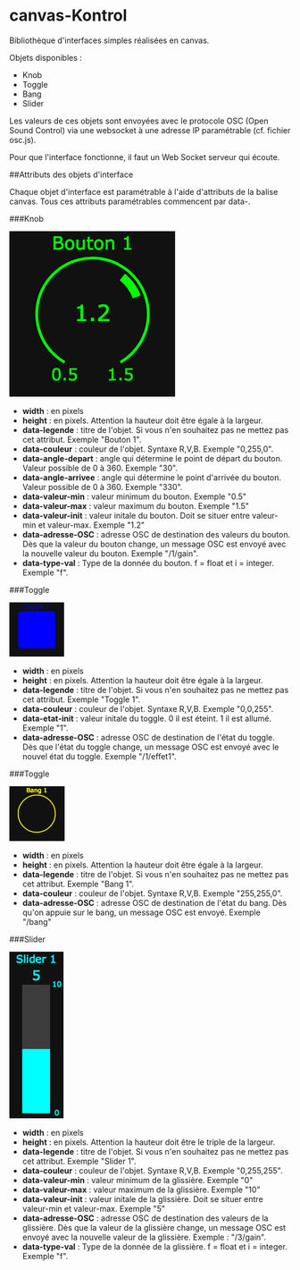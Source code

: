 # canvas-Kontrol
Bibliothèque d'interfaces simples réalisées en canvas.

Objets disponibles : 

* Knob
* Toggle
* Bang
* Slider

Les valeurs de ces objets sont envoyées avec le protocole OSC (Open Sound Control) via une websocket à une adresse IP paramétrable (cf. fichier osc.js).

Pour que l'interface fonctionne, il faut un Web Socket serveur qui écoute.

##Attributs des objets d'interface

Chaque objet d'interface est paramétrable à l'aide d'attributs de la balise canvas. Tous ces attributs paramétrables commencent par data-.  

###Knob

![knob](./images/knob.png)

* **width** : en pixels
* **height** : en pixels. Attention la hauteur doit être égale à la largeur. 
* **data-legende** : titre de l'objet. Si vous n'en souhaitez pas ne mettez pas cet attribut. Exemple "Bouton 1".
* **data-couleur** : couleur de l'objet. Syntaxe R,V,B. Exemple "0,255,0".
* **data-angle-depart** : angle qui détermine le point de départ du bouton. Valeur possible de 0 à 360. Exemple "30".
* **data-angle-arrivee** : angle qui détermine le point d'arrivée du bouton. Valeur possible de 0 à 360. Exemple "330". 
* **data-valeur-min** : valeur minimum du bouton. Exemple "0.5"
* **data-valeur-max** : valeur maximum du bouton. Exemple "1.5"
* **data-valeur-init** : valeur initale du bouton. Doit se situer entre valeur-min et valeur-max. Exemple "1.2"
* **data-adresse-OSC** : adresse OSC de destination des valeurs du bouton. Dès que la valeur du bouton change, un message OSC est envoyé avec la nouvelle valeur du bouton. Exemple "/1/gain".
* **data-type-val** : Type de la donnée du bouton. f = float et i = integer. Exemple "f". 
 
 ###Toggle

![toggle](./images/toggle.png)

* **width** : en pixels
* **height** : en pixels. Attention la hauteur doit être égale à la largeur. 
* **data-legende** : titre de l'objet. Si vous n'en souhaitez pas ne mettez pas cet attribut. Exemple "Toggle 1".
* **data-couleur** : couleur de l'objet. Syntaxe R,V,B. Exemple "0,0,255".
* **data-etat-init** : valeur initale du toggle. 0 il est éteint. 1 il est allumé. Exemple "1". 
* **data-adresse-OSC** : adresse OSC de destination de l'état du toggle. Dès que l'état du toggle change, un message OSC est envoyé avec le nouvel état du toggle. Exemple "/1/effet1". 

 ###Toggle

![bang](./images/bang.png)

* **width** : en pixels
* **height** : en pixels. Attention la hauteur doit être égale à la largeur. 
* **data-legende** : titre de l'objet. Si vous n'en souhaitez pas ne mettez pas cet attribut. Exemple "Bang 1".
* **data-couleur** : couleur de l'objet. Syntaxe R,V,B. Exemple "255,255,0".
* **data-adresse-OSC** : adresse OSC de destination de l'état du bang. Dès qu'on appuie sur le bang, un message OSC est envoyé. Exemple "/bang"

 ###Slider

![slider](./images/slider.png)

* **width** : en pixels
* **height** : en pixels. Attention la hauteur doit être le triple de la largeur. 
* **data-legende** : titre de l'objet. Si vous n'en souhaitez pas ne mettez pas cet attribut. Exemple "Slider 1".
* **data-couleur** : couleur de l'objet. Syntaxe R,V,B. Exemple "0,255,255".
* **data-valeur-min** : valeur minimum de la glissière. Exemple "0"
* **data-valeur-max** : valeur maximum de la glissière. Exemple "10"
* **data-valeur-init** : valeur initale de la glissière. Doit se situer entre valeur-min et valeur-max. Exemple "5"
* **data-adresse-OSC** : adresse OSC de destination des valeurs de la glissière. Dès que la valeur de la glissière change, un message OSC est envoyé avec la nouvelle valeur de la glissière. Exemple : "/3/gain". 
* **data-type-val** : Type de la donnée de la glissière. f = float et i = integer. Exemple "f". 




